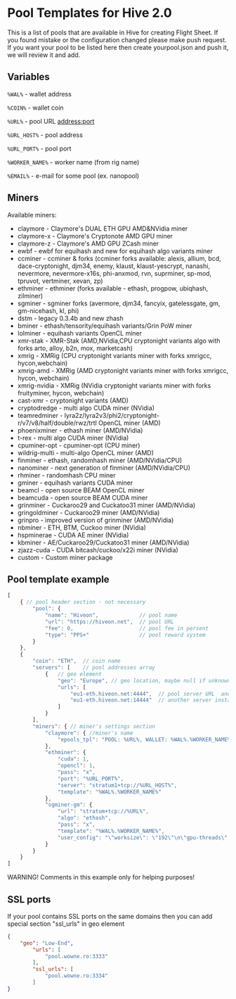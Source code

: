 # Pool Templates for Hive 2.0

This is a list of pools that are available in Hive for creating Flight Sheet.
If you found mistake or the configuration changed please make push request.
If you want your pool to be listed here then create yourpool.json and push it, we will review it and add.


## Variables
`%WAL%` - wallet address

`%COIN%` - wallet coin

`%URL%` - pool URL <address:port>

`%URL_HOST%` - pool address

`%URL_PORT%` - pool port

`%WORKER_NAME%` - worker name (from rig name)

`%EMAIL%` - e-mail for some pool (ex. nanopool)

## Miners
Available miners:
- claymore - Claymore's DUAL ETH GPU AMD&NVidia miner
- claymore-x - Claymore's Cryptonote AMD GPU miner
- claymore-z - Claymore's AMD GPU ZCash miner
- ewbf - ewbf for equihash and new for equihash algo variants miner
- ccminer - ccminer & forks (ccminer forks available: alexis, allium, bcd, dace-cryptonight, djm34, enemy, klaust, klaust-yescrypt, nanashi, nevermore, nevermore-x16s, phi-anxmod, rvn, suprminer, sp-mod, tpruvot, vertminer, xevan, zp)
- ethminer - ethminer (forks available - ethash, progpow, ubiqhash, zilminer)
- sgminer - sgminer forks (avermore, djm34, fancyix, gatelessgate, gm, gm-nicehash, kl, phi)
- dstm - legacy 0.3.4b and new zhash
- bminer - ethash/tensority/equihash variants/Grin PoW miner 
- lolminer - equihash variants OpenCL miner
- xmr-stak - XMR-Stak (AMD,NVidia,CPU cryptonight variants algo with forks arto, alloy, b2n, mox, marketcash)
- xmrig - XMRig (CPU cryptonight variants miner with forks xmrigcc, hycon,webchain)
- xmrig-amd - XMRig (AMD cryptonight variants miner with forks xmrigcc, hycon, webchain)
- xmrig-nvidia - XMRig (NVidia cryptonight variants miner  with forks fruityminer, hycon, webchain)
- cast-xmr - cryptonight variants (AMD)
- cryptodredge - multi algo CUDA miner (NVidia)
- teamredminer - lyra2z/lyra2v3/phi2/cryptonight-r/v7/v8/half/double/rwz/trtl OpenCL miner (AMD)
- phoenixminer - ethash miner (AMD/NVidia)
- t-rex - multi algo CUDA miner (NVidia)
- cpuminer-opt - cpuminer-opt (CPU miner)
- wildrig-multi - multi-algo OpenCL miner (AMD)
- finminer - ethash, randomhash miner (AMD/NVidia/CPU)
- nanominer - next generation of finminer (AMD/NVidia/CPU)
- rhminer - randomhash CPU miner
- gminer - equihash variants CUDA miner
- beamcl - open source BEAM OpenCL miner
- beamcuda - open source BEAM CUDA miner
- grinminer - Cuckaroo29 and Cuckatoo31 miner (AMD/NVidia)
- gringoldminer - Cuckaroo29 miner (AMD/NVidia)
- grinpro - improved version of grinminer (AMD/NVidia)
- nbminer - ETH, BTM, Cuckoo miner (NVidia)
- hspminerae - CUDA AE miner (NVidia)
- kbminer - AE/Cuckaroo29/Cuckatoo31 miner (AMD/NVidia)
- zjazz-cuda - CUDA bitcash/cuckoo/x22i miner (NVidia)
- custom - Custom miner package



## Pool template example
```javascript
[
    { // pool header section - not necessary
        "pool": {
            "name": "Hiveon",             // pool name
            "url": "https://hiveon.net",  // pool URL
            "fee": 0,                     // pool fee in persent
            "type": "PPS+"                // pool reward system
        }
    },
    {
        "coin": "ETH",  // coin name
        "servers": [    // pool addresses array
            {   // geo element
                "geo": "Europe", // geo location, maybe null if unknown or in some cases you can indicate port difficulty
                "urls": [
                    "eu1-eth.hiveon.net:4444",  // pool server URL  and port
                    "eu1-eth.hiveon.net:14444"  // another server instance
                ]
            }
        ],
        "miners": { // miner's settings section
            "claymore": { //miner's name
                "epools_tpl": "POOL: %URL%, WALLET: %WAL%.%WORKER_NAME%, PSW: x" //miner's settings
            },
            "ethminer": {
                "cuda": 1,
                "opencl": 1,
                "pass": "x",
                "port": "%URL_PORT%",
                "server": "stratum1+tcp://%URL_HOST%",
                "template": "%WAL%.%WORKER_NAME%"
            },
            "sgminer-gm": {
                "url": "stratum+tcp://%URL%",
                "algo": "ethash",
                "pass": "x",
                "template": "%WAL%.%WORKER_NAME%",
                "user_config": "\"worksize\": \"192\"\n\"gpu-threads\": \"1\"\n\"xintensity\": \"1024\""
            }
        }
    }
]
```

WARNING!
Comments in this example only for helping purposes!

## SSL ports
If your pool contains SSL ports on the same domains then you can add special section "ssl_urls" in geo element
```json
{
    "geo": "Low-End",
        "urls": [
            "pool.wowne.ro:3333"
        ],
        "ssl_urls": [
            "pool.wowne.ro:3334"
        ]
}
```

